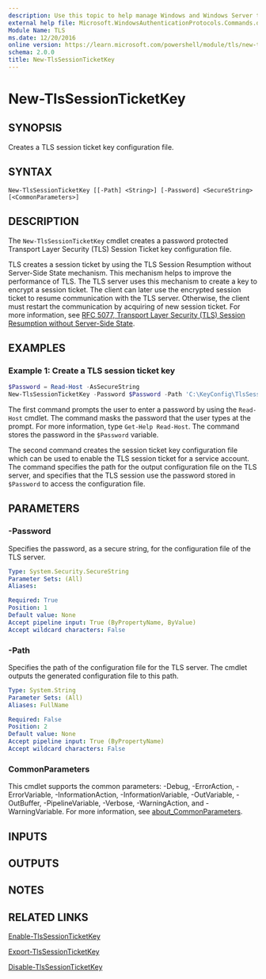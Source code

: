 ```yaml
---
description: Use this topic to help manage Windows and Windows Server technologies with Windows PowerShell.
external help file: Microsoft.WindowsAuthenticationProtocols.Commands.dll-Help.xml
Module Name: TLS
ms.date: 12/20/2016
online version: https://learn.microsoft.com/powershell/module/tls/new-tlssessionticketkey?view=windowsserver2022-ps&wt.mc_id=ps-gethelp
schema: 2.0.0
title: New-TlsSessionTicketKey
---
```


# New-TlsSessionTicketKey

## SYNOPSIS
Creates a TLS session ticket key configuration file.

## SYNTAX

```
New-TlsSessionTicketKey [[-Path] <String>] [-Password] <SecureString> [<CommonParameters>]
```

## DESCRIPTION

The `New-TlsSessionTicketKey` cmdlet creates a password protected Transport Layer Security (TLS)
Session Ticket key configuration file.

TLS creates a session ticket by using the TLS Session Resumption without Server-Side State
mechanism. This mechanism helps to improve the performance of TLS. The TLS server uses this
mechanism to create a key to encrypt a session ticket. The client can later use the encrypted
session ticket to resume communication with the TLS server. Otherwise, the client must restart the
communication by acquiring of new session ticket. For more information, see
[RFC 5077, Transport Layer Security (TLS) Session Resumption without Server-Side State](https://www.rfc-editor.org/rfc/rfc5077).

## EXAMPLES

### Example 1: Create a TLS session ticket key

```powershell
$Password = Read-Host -AsSecureString
New-TlsSessionTicketKey -Password $Password -Path 'C:\KeyConfig\TlsSessionTicketKey.config'
```

The first command prompts the user to enter a password by using the `Read-Host` cmdlet.
The command masks the password that the user types at the prompt.
For more information, type `Get-Help Read-Host`.
The command stores the password in the `$Password` variable.

The second command creates the session ticket key configuration file which can be used to enable the
TLS session ticket for a service account. The command specifies the path for the output
configuration file on the TLS server, and specifies that the TLS session use the password stored in
`$Password` to access the configuration file.

## PARAMETERS

### -Password

Specifies the password, as a secure string, for the configuration file of the TLS server.

```yaml
Type: System.Security.SecureString
Parameter Sets: (All)
Aliases:

Required: True
Position: 1
Default value: None
Accept pipeline input: True (ByPropertyName, ByValue)
Accept wildcard characters: False
```

### -Path

Specifies the path of the configuration file for the TLS server.
The cmdlet outputs the generated configuration file to this path.

```yaml
Type: System.String
Parameter Sets: (All)
Aliases: FullName

Required: False
Position: 2
Default value: None
Accept pipeline input: True (ByPropertyName)
Accept wildcard characters: False
```

### CommonParameters

This cmdlet supports the common parameters: -Debug, -ErrorAction, -ErrorVariable,
-InformationAction, -InformationVariable, -OutVariable, -OutBuffer, -PipelineVariable, -Verbose,
-WarningAction, and -WarningVariable. For more information, see [about_CommonParameters](http://go.microsoft.com/fwlink/?LinkID=113216).

## INPUTS

## OUTPUTS

## NOTES

## RELATED LINKS

[Enable-TlsSessionTicketKey](./Enable-TlsSessionTicketKey.md)

[Export-TlsSessionTicketKey](./Export-TlsSessionTicketKey.md)

[Disable-TlsSessionTicketKey](./Disable-TlsSessionTicketKey.md)
